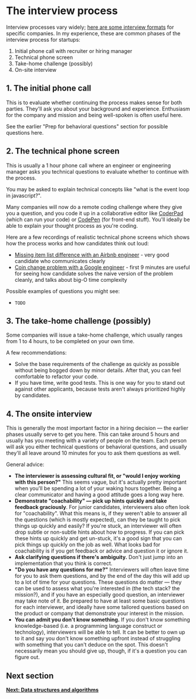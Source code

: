 # The interview process

Interview processes vary widely; [here are some interview formats](https://yangshun.github.io/tech-interview-handbook/interview-formats#formats-of-famous-companies) for specific companies. In my experience, these are common phases of the interview process for startups:

1. Initial phone call with recruiter or hiring manager
2. Technical phone screen
3. Take-home challenge (possibly)
4. On-site interview

## 1. The initial phone call

This is to evaluate whether continuing the process makes sense for both parties. They'll ask you about your background and experience. Enthusiasm for the company and mission and being well-spoken is often useful here.

See the earlier "Prep for behavioral questions" section for possible questions here.

## 2. The technical phone screen

This is usually a 1 hour phone call where an engineer or engineering manager asks you technical questions to evaluate whether to continue with the process.

You may be asked to explain technical concepts like "what is the event loop in javascript?".

Many companies will now do a remote coding challenge where they give you a question, and you code it up in a collaborative editor like [CoderPad](https://coderpad.io/) (which can run your code) or [CodePen](https://codepen.io) (for front-end stuff). You'll ideally be able to explain your thought process as you're coding.

Here are a few recordings of realistic technical phone screens which shows how the process works and how candidates think out loud:

* [Missing item list difference with an Airbnb engineer](https://www.youtube.com/watch?v=cdCeU8DJvPM) - very good candidate who communicates clearly
* [Coin change problem with a Google engineer](https://www.youtube.com/watch?v=HWW-jA6YjHk) - first 9 minutes are useful for seeing how candidate solves the naive version of the problem cleanly, and talks about big-O time complexity

Possible examples of questions you might see:

- `TODO`

## 3. The take-home challenge (possibly)

Some companies will issue a take-home challenge, which usually ranges from 1 to 4 hours, to be completed on your own time.

A few recommendations:

- Solve the base requirements of the challenge as quickly as possible without being bogged down by minor details. After that, you can feel comfortable to refactor your code.
- If you have time, write good tests. This is one way for you to stand out against other applicants, because tests aren't always prioritized highly by candidates.

## 4. The onsite interview

This is generally the most important factor in a hiring decision — the earlier phases usually serve to get you here. This can take around 5 hours and usually has you meeting with a variety of people on the team. Each person will ask you either technical questions or behavioral questions, and usually they'll all leave around 10 minutes for you to ask them questions as well.

General advice:

- **The interviewer is assessing cultural fit, or "would I enjoy working with this person?"** This seems vague, but it's actually pretty important when you'll be spending a lot of your waking hours together. Being a clear communicator and having a good attitude goes a long way here.
- **Demonstrate "coachability" — pick up hints quickly and take feedback graciously**. For junior candidates, interviewers also often look for "coachability". What this means is, if they weren't able to answer all the questions (which is mostly expected), can they be taught to pick things up quickly and easily? If you're stuck, an interviewer will often drop subtle or non-subtle hints about how to progress. If you can pick these hints up quickly and get un-stuck, it's a good sign that you can pick things up quickly on the job as well. What looks bad for coachability is if you get feedback or advice and question it or ignore it.
- **Ask clarifying questions if there's ambiguity.** Don't just jump into an implementation that you think is correct.
- **"Do you have any questions for me?"**  Interviewers will often leave time for you to ask them questions, and by the end of the day this will add up to a lot of time for your questions. These questions do matter — they can be used to assess what you're interested in (the tech stack? the mission?), and if you have an especially good question, an interviewer may take note of it. Be prepared to have at least some basic questions for each interviewer, and ideally have some tailored questions based on the product or company that demonstrate your interest in the mission.
- **You can admit you don't know something.** If you don't know something knowledge-based (i.e. a programming language construct or technology), interviewers will be able to tell. It can be better to own up to it and say you don't know something upfront instead of struggling with something that you can't deduce on the spot. This doesn't necessarily mean you should give up, though, if it's a question you can figure out.

## Next section

[**Next: Data structures and algorithms**](data_structures_and_algorithms.md)
